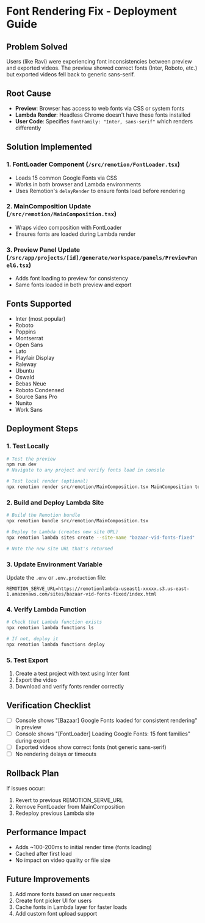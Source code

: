 # Font Rendering Fix - Deployment Guide

## Problem Solved
Users (like Ravi) were experiencing font inconsistencies between preview and exported videos. The preview showed correct fonts (Inter, Roboto, etc.) but exported videos fell back to generic sans-serif.

## Root Cause
- **Preview**: Browser has access to web fonts via CSS or system fonts
- **Lambda Render**: Headless Chrome doesn't have these fonts installed
- **User Code**: Specifies `fontFamily: "Inter, sans-serif"` which renders differently

## Solution Implemented

### 1. FontLoader Component (`/src/remotion/FontLoader.tsx`)
- Loads 15 common Google Fonts via CSS
- Works in both browser and Lambda environments
- Uses Remotion's `delayRender` to ensure fonts load before rendering

### 2. MainComposition Update (`/src/remotion/MainComposition.tsx`)
- Wraps video composition with FontLoader
- Ensures fonts are loaded during Lambda render

### 3. Preview Panel Update (`/src/app/projects/[id]/generate/workspace/panels/PreviewPanelG.tsx`)
- Adds font loading to preview for consistency
- Same fonts loaded in both preview and export

## Fonts Supported
- Inter (most popular)
- Roboto
- Poppins
- Montserrat
- Open Sans
- Lato
- Playfair Display
- Raleway
- Ubuntu
- Oswald
- Bebas Neue
- Roboto Condensed
- Source Sans Pro
- Nunito
- Work Sans

## Deployment Steps

### 1. Test Locally
```bash
# Test the preview
npm run dev
# Navigate to any project and verify fonts load in console

# Test local render (optional)
npx remotion render src/remotion/MainComposition.tsx MainComposition test.mp4
```

### 2. Build and Deploy Lambda Site
```bash
# Build the Remotion bundle
npx remotion bundle src/remotion/MainComposition.tsx

# Deploy to Lambda (creates new site URL)
npx remotion lambda sites create --site-name "bazaar-vid-fonts-fixed"

# Note the new site URL that's returned
```

### 3. Update Environment Variable
Update the `.env` or `.env.production` file:
```env
REMOTION_SERVE_URL=https://remotionlambda-useast1-xxxxx.s3.us-east-1.amazonaws.com/sites/bazaar-vid-fonts-fixed/index.html
```

### 4. Verify Lambda Function
```bash
# Check that Lambda function exists
npx remotion lambda functions ls

# If not, deploy it
npx remotion lambda functions deploy
```

### 5. Test Export
1. Create a test project with text using Inter font
2. Export the video
3. Download and verify fonts render correctly

## Verification Checklist
- [ ] Console shows "[Bazaar] Google Fonts loaded for consistent rendering" in preview
- [ ] Console shows "[FontLoader] Loading Google Fonts: 15 font families" during export
- [ ] Exported videos show correct fonts (not generic sans-serif)
- [ ] No rendering delays or timeouts

## Rollback Plan
If issues occur:
1. Revert to previous REMOTION_SERVE_URL
2. Remove FontLoader from MainComposition
3. Redeploy previous Lambda site

## Performance Impact
- Adds ~100-200ms to initial render time (fonts loading)
- Cached after first load
- No impact on video quality or file size

## Future Improvements
1. Add more fonts based on user requests
2. Create font picker UI for users
3. Cache fonts in Lambda layer for faster loads
4. Add custom font upload support